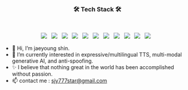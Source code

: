 <h3 align="center"><b>🛠 Tech Stack 🛠</b></h3>
</br>
<p align="center">
<img src="https://img.shields.io/badge/Python3-000000?style=flat-square&logo=Python&logoColor=blue"/></a> &nbsp
<img src="https://img.shields.io/badge/Pytorch-F7DF1E?style=flat-square&logo=Pytorch&logoColor=orange"/></a> &nbsp
<img src="https://img.shields.io/badge/TensorFlow-FFA500?style=flat-square&logo=TensorFlow&logoColor=white"/></a> &nbsp
<img src="https://img.shields.io/badge/Keras-E34F26?style=flat-square&logo=Keras&logoColor=white"/></a> &nbsp
<img src="https://img.shields.io/badge/Java-00599C?style=flat-square&logo=Java&logoColor=white"/></a> &nbsp
<img src="https://img.shields.io/badge/JavaScript-F7DF1E?style=flat-square&logo=JavaScript&logoColor=white"/></a> &nbsp
<img src="https://img.shields.io/badge/HTML5-E34F26?style=flat-square&logo=HTML5&logoColor=white"/></a> &nbsp
<img src="https://img.shields.io/badge/CSS3-1572B6?style=flat-square&logo=CSS3&logoColor=white"/></a> &nbsp
<img src="https://img.shields.io/badge/MySQL-4479A1?style=flat-square&logo=MySQL&logoColor=white"/></a> &nbsp 
<img src="https://img.shields.io/badge/Oracle-E34F26?style=flat-square&logo=Oracle&logoColor=white"/></a> &nbsp 
<img src="https://img.shields.io/badge/Amazon AWS-232F3E?style=flat-square&logo=Amazon%20AWS&logoColor=white"/></a> &nbsp </p>


<!-- <img src="https://img.shields.io/badge/Node.js-339933?style=flat-square&logo=Node.js&logoColor=white"/></a> &nbsp
<img src="https://img.shields.io/badge/Android-3DDC84?style=flat-square&logo=Android&logoColor=white"/></a> &nbsp
<img src="https://img.shields.io/badge/MongoDB-47A248?style=flat-square&logo=MongoDB&logoColor=white"/></a> &nbsp 
<img src="https://img.shields.io/badge/c++-00599C?style=flat-square&logo=c%2B%2B&logoColor=white"/></a> &nbsp  -->

- 👋 Hi, I’m jaeyoung shin. 
- 🌱 I’m currently interested in expressive/multilingual TTS, multi-modal generative AI, and anti-spoofing.
- ✨ I believe that nothing great in the world has been accomplished without passion.
- 📫 contact me : sjy777star@gmail.com


<!---
jyshin0926/jyshin0926 is a ✨ special ✨ repository because its `README.md` (this file) appears on your GitHub profile.
You can click the Preview link to take a look at your changes.
--->

